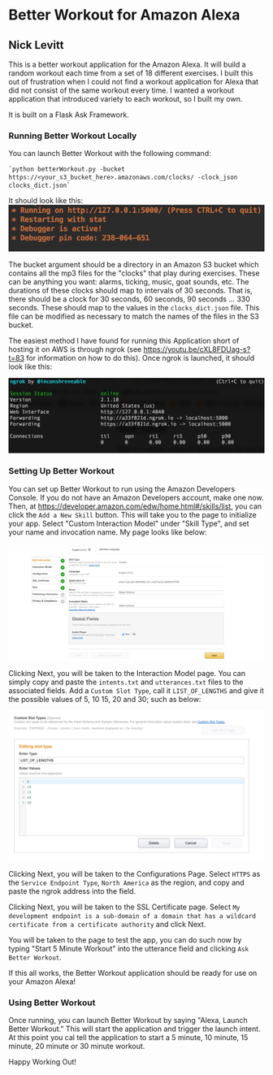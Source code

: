 # Better Workout for Amazon Alexa
## Nick Levitt

This is a better workout application for the Amazon Alexa. It will build a random workout each time from a set of 18 different exercises. I built this out of frustration when I could not find a workout application for Alexa that did not consist of the same workout every time. I wanted a workout application that introduced variety to each workout, so I built my own.

It is built on a Flask Ask Framework.

### Running Better Workout Locally

You can launch Better Workout with the following command:

	`python betterWorkout.py -bucket https://<your_s3_bucket_here>.amazonaws.com/clocks/ -clock_json clocks_dict.json`

It should look like this:
![Application Running](images/app_run.png)


The bucket argument should be a directory in an Amazon S3 bucket which contains all the mp3 files for the "clocks" that play during exercises. These can be anything you want: alarms, ticking, music, goat sounds, etc. The durations of these clocks should map to intervals of 30 seconds. That is, there should be a clock for 30 seconds, 60 seconds, 90 seconds ... 330 seconds. These should map to the values in the `clocks_dict.json` file. This file can be modified as necessary to match the names of the files in the S3 bucket.

The easiest method I have found for running this Application short of hosting it on AWS is through ngrok (see https://youtu.be/cXL8FDUag-s?t=83 for information on how to do this). Once ngrok is launched, it should look like this:

![ngrok Running](images/ngrok_run.png)

### Setting Up Better Workout

You can set up Better Workout to run using the Amazon Developers Console. If you do not have an Amazon Developers account, make one now. Then, at https://developer.amazon.com/edw/home.html#/skills/list, you can click the `Add a New Skill` button. This will take you to the page to initialize your app. Select "Custom Interaction Model" under "Skill Type", and set your name and invocation name. My page looks like below:

![Application Initialization](images/init.png)

Clicking Next, you will be taken to the Interaction Model page. You can simply copy and paste the `intents.txt` and `utterances.txt` files to the associated fields. Add a `Custom Slot Type`, call it `LIST_OF_LENGTHS` and give it the possible values of 5, 10 15, 20 and 30; such as below:

![Custom Slot](images/cust_slot.png)
 
Clicking Next, you will be taken to the Configurations Page. Select `HTTPS` as the `Service Endpoint Type`, `North America` as the region, and copy and paste the ngrok address into the field.

Clicking Next, you will be taken to the SSL Certificate page. Select `My development endpoint is a sub-domain of a domain that has a wildcard certificate from a certificate authority` and click Next.

You will be taken to the page to test the app, you can do such now by typing "Start 5 Minute Workout" into the utterance field and clicking `Ask Better Workout`. 

If this all works, the Better Workout application should be ready for use on your Amazon Alexa!

### Using Better Workout

Once running, you can launch Better Workout by saying "Alexa, Launch Better Workout." This will start the application and trigger the launch intent. At this point you cal tell the application to start a 5 minute, 10 minute, 15 minute, 20 minute or 30 minute workout. 

Happy Working Out!
